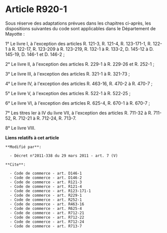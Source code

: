 # Article R920-1

Sous réserve des adaptations prévues dans les chapitres ci-après, les dispositions suivantes du code sont applicables dans le
Département de Mayotte :

1° Le livre I, à l'exception des articles R. 121-3, R. 121-4, R. 123-171-1, R. 122-1 à R. 122-17, R. 123-209 à R. 123-219, R.
132-1 à R. 133-2, D. 145-12 à D. 145-19, D. 146-1 et D. 146-2 ;

2° Le livre II, à l'exception des articles R. 229-1 à R. 229-26 et R. 252-1 ;

3° Le livre III, à l'exception des articles R. 321-1 à R. 321-73 ;

4° Le livre IV, à l'exception des articles R. 463-16, R. 470-2 à R. 470-7 ;

5° Le livre V, à l'exception des articles R. 522-1 à R. 522-25 ;

6° Le livre VI, à l'exception des articles R. 625-4, R. 670-1 à R. 670-7 ;

7° Les titres Ier à IV du livre VII, à l'exception des articles R. 711-32 à R. 711-52, R. 712-21 à R. 712-24, R. 713-7.

8° Le livre VIII.

**Liens relatifs à cet article**

	**Modifié par**:

	  - Décret n°2011-338 du 29 mars 2011 - art. 7 (V)

	**Cite**:

	  - Code de commerce - art. D146-1
	  - Code de commerce - art. D146-2
	  - Code de commerce - art. R121-3
	  - Code de commerce - art. R121-4
	  - Code de commerce - art. R123-171-1
	  - Code de commerce - art. R229-1
	  - Code de commerce - art. R252-1
	  - Code de commerce - art. R463-16
	  - Code de commerce - art. R625-4
	  - Code de commerce - art. R712-21
	  - Code de commerce - art. R712-22
	  - Code de commerce - art. R712-24
	  - Code de commerce - art. R713-7

